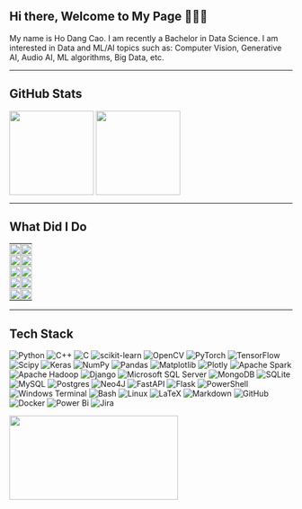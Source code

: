 ## Hi there, Welcome to My Page 👋👋👋
My name is Ho Dang Cao. I am recently a Bachelor in Data Science. I am interested in Data and ML/AI topics such as: Computer Vision, Generative AI, Audio AI, ML algorithms, Big Data, etc.

<!---
[![](https://visitcount.itsvg.in/api?id=HoDangCao&icon=0&color=0)](https://visitcount.itsvg.in)


**Connect with me:**
<p align="left">
<a href="https://kaggle.com/hodangcao" target="blank"><img align="center" src="https://raw.githubusercontent.com/rahuldkjain/github-profile-readme-generator/master/src/images/icons/Social/kaggle.svg" alt="hodangcao" height="30" /></a>
<a href="https://medium.com/@dangcaoho151202" target="blank"><img align="center" src="https://raw.githubusercontent.com/rahuldkjain/github-profile-readme-generator/master/src/images/icons/Social/medium.svg" alt="@dangcaoho151202" height="30" /></a>
<a href="https://www.leetcode.com/hodangcao" target="blank"><img align="center" src="https://raw.githubusercontent.com/rahuldkjain/github-profile-readme-generator/master/src/images/icons/Social/leet-code.svg" alt="hodangcao" height="30" /></a>
</p>
-->
---

## GitHub Stats
<a><img height=150 align="center" src="https://github-readme-stats.vercel.app/api?username=HoDangCao&hide=contribs,prs,issues&show_icons=true" />
<img height=150 align="center" src="https://github-readme-streak-stats.herokuapp.com/?user=hodangcao&layout=compact&card_width=400" /></a>

---

## What Did I Do
<table>
  <tr>
    <td width="50%" style="padding:0;">
      <a href="https://github.com/HoDangCao/LLMs-System">
        <img align="center" src="https://github-readme-stats.vercel.app/api/pin/?username=HoDangCao&repo=LLMs-System&theme=highcontrast" style="width:100%; height:auto;" />
      </a>
    </td>
    <td width="50%" style="padding:0;">
      <a href="https://github.com/HoDangCao/Multi-Object-Classification-Based-on-DNNs">
        <img align="center" src="https://github-readme-stats.vercel.app/api/pin/?username=HoDangCao&repo=Multi-Object-Classification-Based-on-DNNs&theme=onedark" style="width:100%; height:auto;" />
      </a>      
    </td>
  </tr>
  <tr>
    <td width="50%" style="padding:0;">
      <a href="https://github.com/HoDangCao/Text-2-Video">
        <img align="center" src="https://github-readme-stats.vercel.app/api/pin/?username=HoDangCao&repo=Text-2-Video&theme=gruvbox" style="width:100%; height:auto;" />
      </a>
    </td>
    <td width="50%" style="padding:0;">
      <a href="https://github.com/HoDangCao/Stable-Diffusion-Text2Img">
        <img align="center" src="https://github-readme-stats.vercel.app/api/pin/?username=HoDangCao&repo=Stable-Diffusion-Text2Img&theme=radical" style="width:100%; height:auto;" />
      </a>
    </td>
  </tr>
  <tr>
    <td width="50%" style="padding:0;">
      <a href="https://github.com/HoDangCao/Machine-Translation">
        <img align="center" src="https://github-readme-stats.vercel.app/api/pin/?username=HoDangCao&repo=Machine-Translation&theme=dracula" style="width:100%; height:auto;" />
      </a>
    </td>
    <td width="50%" style="padding:0;">
      <a href="https://github.com/HoDangCao/OpenCV_ProjEx">
        <img align="center" src="https://github-readme-stats.vercel.app/api/pin/?username=HoDangCao&repo=OpenCV_ProjEx&theme=merko" style="width:100%; height:auto;" />
      </a>
    </td>
  </tr>
  <tr>
    <td width="50%" style="padding:0;">
      <a href="https://github.com/HoDangCao/Food-Demand">
        <img align="center" src="https://github-readme-stats.vercel.app/api/pin/?username=HoDangCao&repo=Food-Demand&theme=synthwave" style="width:100%; height:auto;" />
      </a>
    </td>
    <td width="50%" style="padding:0;">
      <a href="https://github.com/HoDangCao/Mastering-Time-Series">
        <img align="center" src="https://github-readme-stats.vercel.app/api/pin/?username=HoDangCao&repo=Mastering-Time-Series&theme=cobalt" style="width:100%; height:auto;" />
      </a>
    </td>
  </tr>
  <tr>
    <td width="50%" style="padding:0;">
      <a href="https://github.com/HoDangCao/Data-Crawling-and-Population-Analysis">
        <img align="center" src="https://github-readme-stats.vercel.app/api/pin/?username=HoDangCao&repo=Data-Crawling-and-Population-Analysis&theme=radical" style="width:100%; height:auto;" />
      </a>
    </td>
    <td width="50%" style="padding:0;">
      <a href="https://github.com/HoDangCao/Analyze-College-Entrance-Exam-Scores">
        <img align="center" src="https://github-readme-stats.vercel.app/api/pin/?username=HoDangCao&repo=Analyze-College-Entrance-Exam-Scores&theme=dracula" style="width:100%; height:auto;" />
      </a>
    </td>
  </tr>
</table>

---

## Tech Stack
![Python](https://img.shields.io/badge/python-3670A0?style=for-the-badge&logo=python&logoColor=ffdd54)
![C++](https://img.shields.io/badge/c++-%2300599C.svg?style=for-the-badge&logo=c%2B%2B&logoColor=white)
![C](https://img.shields.io/badge/c-%2300599C.svg?style=for-the-badge&logo=c&logoColor=white)
![scikit-learn](https://img.shields.io/badge/scikit--learn-%23F7931E.svg?style=for-the-badge&logo=scikit-learn&logoColor=white)
![OpenCV](https://img.shields.io/badge/opencv-5C3EE8?style=for-the-badge&logo=opencv&logoColor=white)
![PyTorch](https://img.shields.io/badge/PyTorch-%23EE4C2C.svg?style=for-the-badge&logo=PyTorch&logoColor=white)
![TensorFlow](https://img.shields.io/badge/TensorFlow-%23FF6F00.svg?style=for-the-badge&logo=TensorFlow&logoColor=white)
![Scipy](https://img.shields.io/badge/SciPy-%230C55A5.svg?style=for-the-badge&logo=scipy&logoColor=%white)
![Keras](https://img.shields.io/badge/Keras-%23D00000.svg?style=for-the-badge&logo=Keras&logoColor=white)
![NumPy](https://img.shields.io/badge/numpy-%23013243.svg?style=for-the-badge&logo=numpy&logoColor=white)
![Pandas](https://img.shields.io/badge/pandas-%23150458.svg?style=for-the-badge&logo=pandas&logoColor=white)
![Matplotlib](https://img.shields.io/badge/Matplotlib-%23ffffff.svg?style=for-the-badge&logo=Matplotlib&logoColor=black)
![Plotly](https://img.shields.io/badge/Plotly-%233F4F75.svg?style=for-the-badge&logo=plotly&logoColor=white)
![Apache Spark](https://img.shields.io/badge/Apache%20Spark-FDEE21?style=for-the-badge&logo=apachespark&logoColor=black)
![Apache Hadoop](https://img.shields.io/badge/Apache%20Hadoop-66CCFF?style=for-the-badge&logo=apachehadoop&logoColor=black)
![Django](https://img.shields.io/badge/django-%23092E20.svg?style=for-the-badge&logo=django&logoColor=white)
![Microsoft SQL Server](https://img.shields.io/badge/mssql-CC2927?style=for-the-badge&logo=microsoftsqlserver&logoColor=white)
![MongoDB](https://img.shields.io/badge/MongoDB-%234ea94b.svg?style=for-the-badge&logo=mongodb&logoColor=white)
![SQLite](https://img.shields.io/badge/sqlite-%2307405e.svg?style=for-the-badge&logo=sqlite&logoColor=white)
![MySQL](https://img.shields.io/badge/mysql-4479A1.svg?style=for-the-badge&logo=mysql&logoColor=white)
![Postgres](https://img.shields.io/badge/postgres-%23316192.svg?style=for-the-badge&logo=postgresql&logoColor=white)
![Neo4J](https://img.shields.io/badge/Neo4j-008CC1?style=for-the-badge&logo=neo4j&logoColor=white)
![FastAPI](https://img.shields.io/badge/FastAPI-005571?style=for-the-badge&logo=fastapi)
![Flask](https://img.shields.io/badge/flask-%23000.svg?style=for-the-badge&logo=flask&logoColor=white)
![PowerShell](https://img.shields.io/badge/PowerShell-%235391FE.svg?style=for-the-badge&logo=powershell&logoColor=white)
![Windows Terminal](https://img.shields.io/badge/Windows%20Terminal-%234D4D4D.svg?style=for-the-badge&logo=windows-terminal&logoColor=white)
![Bash](https://img.shields.io/badge/bash-4EAA25?style=for-the-badge&logo=gnubash&logoColor=white)
![Linux](https://img.shields.io/badge/linux-FCC624?style=for-the-badge&logo=linux&logoColor=black)
![LaTeX](https://img.shields.io/badge/latex-%23008080.svg?style=for-the-badge&logo=latex&logoColor=white)
![Markdown](https://img.shields.io/badge/markdown-%23000000.svg?style=for-the-badge&logo=markdown&logoColor=white)
![GitHub](https://img.shields.io/badge/github-%23121011.svg?style=for-the-badge&logo=github&logoColor=white)
![Docker](https://img.shields.io/badge/docker-%230db7ed.svg?style=for-the-badge&logo=docker&logoColor=white)
![Power Bi](https://img.shields.io/badge/power_bi-F2C811?style=for-the-badge&logo=powerbi&logoColor=black)
![Jira](https://img.shields.io/badge/jira-%230A0FFF.svg?style=for-the-badge&logo=jira&logoColor=white)

<a><img height=150 width=300 align="center" src="https://github-readme-stats.vercel.app/api/top-langs/?username=HoDangCao&theme=dark&layout=compact" /></a>
